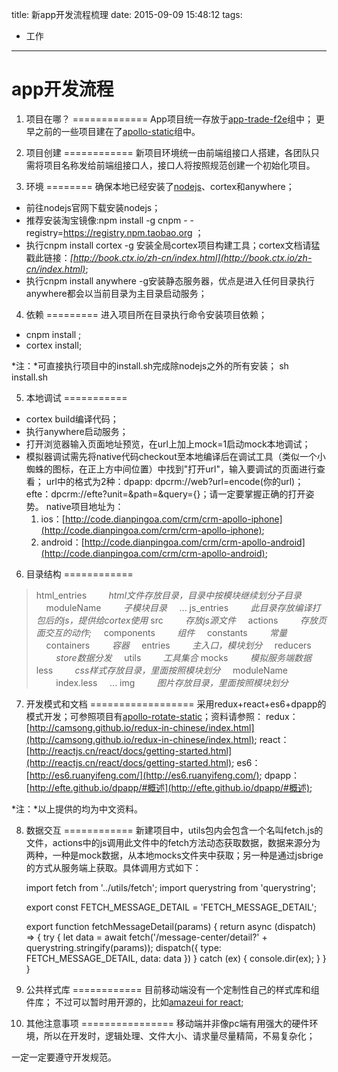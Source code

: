 title: 新app开发流程梳理
date: 2015-09-09 15:48:12
tags:
 - 工作
---
app开发流程
===========

1.  项目在哪？
=============
App项目统一存放于[app-trade-f2e](http://code.dianpingoa.com/groups/app-trade-f2e)组中；
更早之前的一些项目建在了[apollo-static](http://code.dianpingoa.com/groups/apollo-static)组中。

2.  项目创建
============
新项目环境统一由前端组接口人搭建，各团队只需将项目名称发给前端组接口人，接口人将按照规范创建一个初始化项目。


3.  环境
========
确保本地已经安装了[nodejs](http://www.nodejs.org/)、cortex和anywhere；
*  前往nodejs官网下载安装nodejs；
*  推荐安装淘宝镜像:npm install -g cnpm - -registry=https://registry.npm.taobao.org ；
*  执行cnpm install cortex -g 安装全局cortex项目构建工具；cortex文档请猛戳此链接：*[http://book.ctx.io/zh-cn/index.html](http://book.ctx.io/zh-cn/index.html)*;
*  执行cnpm install anywhere -g安装静态服务器，优点是进入任何目录执行anywhere都会以当前目录为主目录启动服务；

4.  依赖
=========
进入项目所在目录执行命令安装项目依赖；
*  cnpm install ;
*  cortex install;

*注：*可直接执行项目中的install.sh完成除nodejs之外的所有安装；  sh install.sh

5.  本地调试
===========
*  cortex build编译代码；
*  执行anywhere启动服务；
*  打开浏览器输入页面地址预览，在url上加上mock=1启动mock本地调试；
*  模拟器调试需先将native代码checkout至本地编译后在调试工具（类似一个小蜘蛛的图标，在正上方中间位置）中找到"打开url"，输入要调试的页面进行查看；
   url中的格式为2种：dpapp: dpcrm://web?url=encode(你的url)；efte：dpcrm://efte?unit=&path=&query={}；请一定要掌握正确的打开姿势。
   native项目地址为：
   1.  ios：[http://code.dianpingoa.com/crm/crm-apollo-iphone](http://code.dianpingoa.com/crm/crm-apollo-iphone);
   2.  android：[http://code.dianpingoa.com/crm/crm-apollo-android](http://code.dianpingoa.com/crm/crm-apollo-android);

6.  目录结构
============

>html\_entries                      &nbsp;&nbsp;&nbsp;&nbsp;&nbsp;&nbsp;&nbsp;&nbsp;_html文件存放目录，目录中按模块继续划分子目录_
&nbsp;&nbsp;&nbsp;&nbsp;moduleName  &nbsp;&nbsp;&nbsp;&nbsp;&nbsp;&nbsp;&nbsp;&nbsp;_子模块目录_
&nbsp;&nbsp;&nbsp;&nbsp;...
js\_entries                         &nbsp;&nbsp;&nbsp;&nbsp;&nbsp;&nbsp;&nbsp;&nbsp;_此目录存放编译打包后的js，提供给cortex使用_
src                                 &nbsp;&nbsp;&nbsp;&nbsp;&nbsp;&nbsp;&nbsp;&nbsp;_存放js源文件_
&nbsp;&nbsp;&nbsp;&nbsp;actions     &nbsp;&nbsp;&nbsp;&nbsp;&nbsp;&nbsp;&nbsp;&nbsp;_存放页面交互的动作;_
&nbsp;&nbsp;&nbsp;&nbsp;components  &nbsp;&nbsp;&nbsp;&nbsp;&nbsp;&nbsp;&nbsp;&nbsp;_组件_
&nbsp;&nbsp;&nbsp;&nbsp;constants   &nbsp;&nbsp;&nbsp;&nbsp;&nbsp;&nbsp;&nbsp;&nbsp;_常量_
&nbsp;&nbsp;&nbsp;&nbsp;containers  &nbsp;&nbsp;&nbsp;&nbsp;&nbsp;&nbsp;&nbsp;&nbsp;_容器_
&nbsp;&nbsp;&nbsp;&nbsp;entries     &nbsp;&nbsp;&nbsp;&nbsp;&nbsp;&nbsp;&nbsp;&nbsp;_主入口，模块划分_
&nbsp;&nbsp;&nbsp;&nbsp;reducers    &nbsp;&nbsp;&nbsp;&nbsp;&nbsp;&nbsp;&nbsp;&nbsp;_store数据分发_
&nbsp;&nbsp;&nbsp;&nbsp;utils       &nbsp;&nbsp;&nbsp;&nbsp;&nbsp;&nbsp;&nbsp;&nbsp;_工具集合_
mocks                               &nbsp;&nbsp;&nbsp;&nbsp;&nbsp;&nbsp;&nbsp;&nbsp;_模拟服务端数据_
less                                &nbsp;&nbsp;&nbsp;&nbsp;&nbsp;&nbsp;&nbsp;&nbsp;_css样式存放目录，里面按照模块划分_
&nbsp;&nbsp;&nbsp;&nbsp;moduleName
&nbsp;&nbsp;&nbsp;&nbsp;&nbsp;&nbsp;&nbsp;&nbsp;index.less
&nbsp;&nbsp;&nbsp;&nbsp;...
img  &nbsp;&nbsp;&nbsp;&nbsp;&nbsp;&nbsp;&nbsp;&nbsp;_图片存放目录，里面按照模块划分_

7.  开发模式和文档
==================
采用redux+react+es6+dpapp的模式开发；可参照项目有[apollo-rotate-static](http://code.dianpingoa.com/app-trade-f2e/apollo-rotate-static)；资料请参照：
redux：[http://camsong.github.io/redux-in-chinese/index.html](http://camsong.github.io/redux-in-chinese/index.html);
react：[http://reactjs.cn/react/docs/getting-started.html](http://reactjs.cn/react/docs/getting-started.html);
es6：[http://es6.ruanyifeng.com/](http://es6.ruanyifeng.com/);
dpapp：[http://efte.github.io/dpapp/#概述](http://efte.github.io/dpapp/#概述);

*注：*以上提供的均为中文资料。

8.  数据交互
============
新建项目中，utils包内会包含一个名叫fetch.js的文件，actions中的js调用此文件中的fetch方法动态获取数据，数据来源分为两种，一种是mock数据，从本地mocks文件夹中获取；另一种是通过jsbrige的方式从服务端上获取。具体调用方式如下：

    import fetch from '../utils/fetch';
    import querystring from 'querystring';

    export const FETCH_MESSAGE_DETAIL = 'FETCH_MESSAGE_DETAIL';

    export function fetchMessageDetail(params) {
        return async (dispatch) => {
            try {
                let data = await fetch('/message-center/detail?' + querystring.stringify(params));
                dispatch({
                    type: FETCH_MESSAGE_DETAIL,
                    data: data
                })
            } catch (ex) {
                console.dir(ex);
            }
        }
    }


9. 公共样式库
============
目前移动端没有一个定制性自己的样式库和组件库；
不过可以暂时用开源的，比如[amazeui for react](http://amazeui.org/react/getting-started);

10.  其他注意事项
================
移动端并非像pc端有用强大的硬件环境，所以在开发时，逻辑处理、文件大小、请求量尽量精简，不易复杂化；

一定一定要遵守开发规范。
